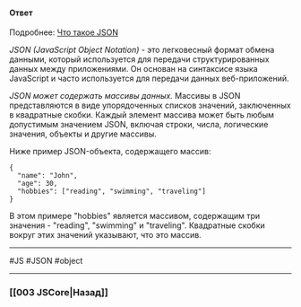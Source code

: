 #### Ответ

Подробнее: [Что такое JSON](https://habr.com/ru/post/554274/)

*JSON (JavaScript Object Notation)* - это легковесный формат обмена данными, который используется для передачи структурированных данных между приложениями. Он основан на синтаксисе языка JavaScript и часто используется для передачи данных веб-приложений.

*JSON может содержать массивы данных.* Массивы в JSON представляются в виде упорядоченных списков значений, заключенных в квадратные скобки. Каждый элемент массива может быть любым допустимым значением JSON, включая строки, числа, логические значения, объекты и другие массивы.

Ниже пример JSON-объекта, содержащего массив:

```
{
  "name": "John",
  "age": 30,
  "hobbies": ["reading", "swimming", "traveling"]
}
```

В этом примере "hobbies" является массивом, содержащим три значения - "reading", "swimming" и "traveling". Квадратные скобки вокруг этих значений указывают, что это массив.

___
#JS #JSON #object 

___

### [[003 JSCore|Назад]]